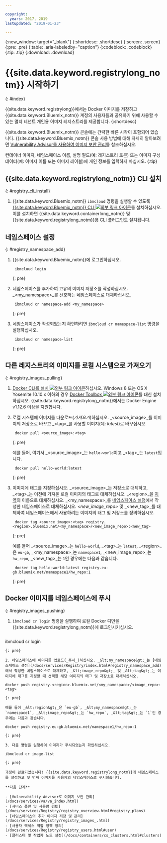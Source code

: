 ```yaml
---

copyright:
  years: 2017, 2019
lastupdated: "2019-01-23"

---
```


{:new_window: target="_blank"}
{:shortdesc: .shortdesc}
{:screen: .screen}
{:pre: .pre}
{:table: .aria-labeledby="caption"}
{:codeblock: .codeblock}
{:tip: .tip}
{:download: .download}

# {{site.data.keyword.registrylong_notm}} 시작하기
{: #index}

{{site.data.keyword.registrylong}}에서는 Docker 이미지를 저장하고 {{site.data.keyword.Bluemix_notm}} 계정의 사용자들과 공유하기 위해 사용할 수 있는 멀티 테넌트 개인용 이미지 레지스트리를 제공합니다.
{:shortdesc}

{{site.data.keyword.Bluemix_notm}} 콘솔에는 간략한 빠른 시작이 포함되어 있습니다. {{site.data.keyword.Bluemix_notm}} 콘솔 사용 방법에 대해 자세히 알아보려면 [Vulnerability Advisor를 사용하여 이미지 보안 관리](/docs/services/va/va_index.html)를 참조하십시오.

컨테이너 이미지, 네임스페이스 이름, 설명 필드(예: 레지스트리 토큰) 또는 이미지 구성 데이터(예: 이미지 이름 또는 이미지 레이블)에 개인 정보를 입력하지 마십시오.
{:tip}

## {{site.data.keyword.registrylong_notm}} CLI 설치
{: #registry_cli_install}

1. {{site.data.keyword.Bluemix_notm}} `ibmcloud` 명령을 실행할 수 있도록 [{{site.data.keyword.Bluemix_notm}} CLI ![외부 링크 아이콘](../../icons/launch-glyph.svg "외부 링크 아이콘")](http://clis.ng.bluemix.net/ui/home.html)를 설치하십시오. 이를 설치하면 {{site.data.keyword.containerlong_notm}} 및 {{site.data.keyword.registrylong_notm}}용 CLI 플러그인도 설치됩니다.

## 네임스페이스 설정
{: #registry_namespace_add}

1. {{site.data.keyword.Bluemix_notm}}에 로그인하십시오.

   ```
    ibmcloud login
   ```
   {: pre}

2. 네임스페이스를 추가하여 고유의 이미지 저장소를 작성하십시오. _&lt;my_namespace&gt;_를 선호하는 네임스페이스로 대체하십시오.

   ```
    ibmcloud cr namespace-add <my_namespace>
   ```
   {: pre}

3. 네임스페이스가 작성되었는지 확인하려면 `ibmcloud cr namespace-list` 명령을 실행하십시오.

   ```
    ibmcloud cr namespace-list
   ```
   {: pre}

## 다른 레지스트리의 이미지를 로컬 시스템으로 가져오기
{: #registry_images_pulling}

1. [Docker CLI를 설치 ![외부 링크 아이콘](../../icons/launch-glyph.svg "외부 링크 아이콘")](https://www.docker.com/community-edition#/download)하십시오. Windows 8 또는 OS X Yosemite 10.10.x 이하의 경우 [Docker Toolbox ![외부 링크 아이콘](../../icons/launch-glyph.svg "외부 링크 아이콘")](https://docs.docker.com/toolbox/)를 대신 설치하십시오. {{site.data.keyword.registrylong_notm}}에서는 Docker Engine v1.12.6 이상을 지원합니다.

2. 로컬 시스템에 이미지를 다운로드(_가져오기_)하십시오. _&lt;source_image&gt;_를 이미지의 저장소로 바꾸고 _&lt;tag&gt;_를 사용할 이미지(예: _latest_)로 바꾸십시오.

   ```
    docker pull <source_image>:<tag>
   ```
   {: pre}

   예를 들어, 여기서 _&lt;source_image&gt;_는 `hello-world`이고 _&lt;tag&gt;_는 `latest`입니다.

   ```
    docker pull hello-world:latest
   ```
   {: pre}

3. 이미지에 태그를 지정하십시오. _&lt;source_image&gt;_는 저장소로 대체하고, _&lt;tag&gt;_는
이전에 가져온 로컬 이미지의 태그로 대체하십시오. _&lt;region&gt;_을 [지역](/docs/services/Registry/registry_overview.html#registry_regions)의 이름으로 대체하십시오. _&lt;my_namespace&gt;_를 [네임스페이스 설정](/docs/services/Registry/index.html#registry_namespace_add)에서 작성한 네임스페이스로 대체하십시오. _&lt;new_image_repo&gt;_ 및 _&lt;new_tag&gt;_를 대체하여
네임스페이스에서 사용하려는 이미지의 태그 및 저장소를 정의하십시오.

   ```
    docker tag <source_image>:<tag> registry.<region>.bluemix.net/<my_namespace>/<new_image_repo>:<new_tag>
   ```
   {: pre}

   예를 들어 _&lt;source_image&gt;_는 `hello-world`, _&lt;tag&gt;_는 `latest`, _&lt;region&gt;_은 `eu-gb`, _&lt;my_namespace&gt;_는 `namespace1`, _&lt;new_image_repo&gt;_는 `hw_repo`, _&lt;new_tag&gt;_는 `1`인 경우에는 다음과 같습니다.

   ```
    docker tag hello-world:latest registry.eu-gb.bluemix.net/namespace1/hw_repo:1
   ```
   {: pre}

## Docker 이미지를 네임스페이스에 푸시
{: #registry_images_pushing}

1. `ibmcloud cr login` 명령을 실행하여 로컬 Docker 디먼을 {{site.data.keyword.registrylong_notm}}에 로그인시키십시오.

   ```
  ibmcloud cr login
   ```
   {: pre}

2. 네임스페이스에 이미지를 업로드(_푸시_)하십시오. _&lt;my_namespace&gt;_는 [네임스페이스 설정](/docs/services/Registry/index.html#registry_namespace_add)에서 작성한 네임스페이스로 대체하고, _&lt;image_repo&gt;_ 및 _&lt;tag&gt;_는 이미지에 태그를 지정할 때 선택한 해당 이미지의 태그 및 저장소로 대체하십시오.

   ```
    docker push registry.<region>.bluemix.net/<my_namespace>/<image_repo>:<tag>
   ```
   {: pre}

   예를 들어 _&lt;region&gt;_은 `eu-gb`, _&lt;my_namespace&gt;_는 `namespace1`, _&lt;image_repo&gt;_는 `hw_repo`, _&lt;tag&gt;_는 `1`인 경우에는 다음과 같습니다.

   ```
    docker push registry.eu-gb.bluemix.net/namespace1/hw_repo:1
   ```
   {: pre}

3. 다음 명령을 실행하여 이미지가 푸시되었는지 확인하십시오.

   ```
    ibmcloud cr image-list
   ```
   {: pre}

과정이 완료되었습니다! {{site.data.keyword.registrylong_notm}}에 네임스페이스를 설정하고 첫 번째 이미지를 사용자의 네임스페이스로 푸시했습니다.

**다음 단계**

- [Vulnerability Advisor로 이미지 보안 관리](/docs/services/va/va_index.html)
- [서비스 플랜 및 사용량 검토](/docs/services/Registry/registry_overview.html#registry_plans)
- [네임스페이스의 추가 이미지 저장 및 관리](/docs/services/Registry/registry_images_.html)
- [사용자 액세스 역할 정책 정의](/docs/services/Registry/registry_users.html#user)
- [클러스터 및 작업자 노드 설정](/docs/containers/cs_clusters.html#clusters)
